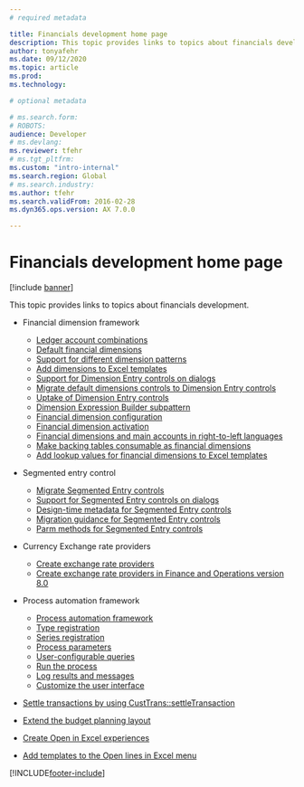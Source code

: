 ```yaml
---
# required metadata

title: Financials development home page
description: This topic provides links to topics about financials development.
author: tonyafehr
ms.date: 09/12/2020
ms.topic: article
ms.prod: 
ms.technology: 

# optional metadata

# ms.search.form: 
# ROBOTS: 
audience: Developer
# ms.devlang: 
ms.reviewer: tfehr
# ms.tgt_pltfrm: 
ms.custom: "intro-internal"
ms.search.region: Global
# ms.search.industry: 
ms.author: tfehr
ms.search.validFrom: 2016-02-28
ms.dyn365.ops.version: AX 7.0.0

---
```


# Financials development home page

[!include [banner](../includes/banner.md)]

This topic provides links to topics about financials development.

- Financial dimension framework

    + [Ledger account combinations](../financial/ledgeraccountcombinations.md)
    + [Default financial dimensions](../financial/dimension-defaulting.md)
    + [Support for different dimension patterns](../financial/dimensions.md)
    + [Add dimensions to Excel templates](../financial/dimensions-overview.md)
    + [Support for Dimension Entry controls on dialogs](../financial/dimension-entry-control-dialog-support.md)
    + [Migrate default dimensions controls to Dimension Entry controls](../financial/dimension-entry-control-migration.md)
    + [Uptake of Dimension Entry controls](../financial/dimension-entry-control-uptake.md)
    + [Dimension Expression Builder subpattern](../financial/dimension-expression-builder-subpattern.md)
    + [Financial dimension configuration](../financial/financial-dimension-configuration-integration.md)
    + [Financial dimension activation](../financial/activate-financial-dimensions.md)
    + [Financial dimensions and main accounts in right-to-left languages](../financial/financial-dimensions-main-accounts-right-left-language.md)
    + [Make backing tables consumable as financial dimensions](../financial/dimensionable-entities.md)
    + [Add lookup values for financial dimensions to Excel templates](../financial/add-dimensions-excel-templates.md)

- Segmented entry control

    + [Migrate Segmented Entry controls](../financial/segmented-entry-control-conversion.md)
    + [Support for Segmented Entry controls on dialogs](../financial/segmented-entry-control-dialog-support.md)
    + [Design-time metadata for Segmented Entry controls](../financial/segmented-entry-control-metadata-specification.md)
    + [Migration guidance for Segmented Entry controls](../financial/segmented-entry-control-migration-guidance.md)
    + [Parm methods for Segmented Entry controls](../financial/segmented-entry-control-parm-method-specification.md)

- Currency Exchange rate providers

    + [Create exchange rate providers](../financial/create-exchange-rate-providers.md)
    + [Create exchange rate providers in Finance and Operations version 8.0](../financial/create-exchange-rate-8.md)

- Process automation framework

    + [Process automation framework](../process-automation/process-automation-framework.md)
    + [Type registration](../process-automation/type-registration.md)
    + [Series registration](../process-automation/series-registration.md)
    + [Process parameters](../process-automation/process-parameters.md)
    + [User-configurable queries](../process-automation/user-queries.md)
    + [Run the process](../process-automation/run-process.md)
    + [Log results and messages](../process-automation/log-results.md)
    + [Customize the user interface](../process-automation/ui-customization.md)

- [Settle transactions by using CustTrans::settleTransaction](../financial/settletransact-obsolete.md)

- [Extend the budget planning layout](../../../finance/budgeting/extending-budget-planning-layout.md)

- [Create Open in Excel experiences](../office-integration/office-integration-edit-excel.md)

- [Add templates to the Open lines in Excel menu](../user-interface/add-templates-open-lines-excel-menu.md)



[!INCLUDE[footer-include](../../../includes/footer-banner.md)]